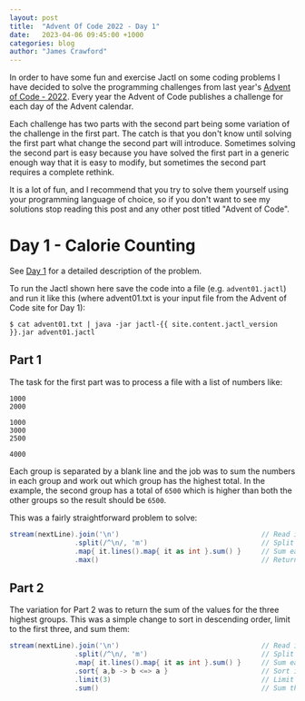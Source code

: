 ```yaml
---
layout: post
title:  "Advent Of Code 2022 - Day 1"
date:   2023-04-06 09:45:00 +1000
categories: blog
author: "James Crawford"
---
```


In order to have some fun and exercise Jactl on some coding problems I have decided to solve the programming
challenges from last year's [Advent of Code - 2022](https://adventofcode.com/2022).
Every year the Advent of Code publishes a challenge for each day of the Advent calendar.

Each challenge has two parts with the second part being some variation of the challenge in the first part.
The catch is that you don't know until solving the first part what change the second part will introduce.
Sometimes solving the second part is easy because you have solved the first part in a generic enough way that it
is easy to modify, but sometimes the second part requires a complete rethink.

It is a lot of fun, and I recommend that you try to solve them yourself using your programming language of choice,
so if you don't want to see my solutions stop reading this post and any other post titled "Advent of Code".

# Day 1 - Calorie Counting

See [Day 1](https://adventofcode.com/2022/day/1) for a detailed description of the problem.

To run the Jactl shown here save the code into a file (e.g. `advent01.jactl`) and run it like this (where advent01.txt
is your input file from the Advent of Code site for Day 1):
```shell
$ cat advent01.txt | java -jar jactl-{{ site.content.jactl_version }}.jar advent01.jactl 
```

## Part 1

The task for the first part was to process a file with a list of numbers like:

    1000
    2000

    1000
    3000
    2500

    4000

Each group is separated by a blank line and the job was to sum the numbers in each group and work out which group
has the highest total.
In the example, the second group has a total of `6500` which is higher than both the other groups so the result
should be `6500`.

This was a fairly straightforward problem to solve: 
```groovy
stream(nextLine).join('\n')                                   // Read input and join into one string
                .split(/^\n/, 'm')                            // Split string on empty lines ('m' - multiline mode)
                .map{ it.lines().map{ it as int }.sum() }     // Sum each group
                .max()                                        // Return maximum value
```

## Part 2

The variation for Part 2 was to return the sum of the values for the three highest groups.
This was a simple change to sort in descending order, limit to the first three, and sum them:
```groovy
stream(nextLine).join('\n')                                   // Read input and join into one string
                .split(/^\n/, 'm')                            // Split string on empty lines ('m' - multiline mode)
                .map{ it.lines().map{ it as int }.sum() }     // Sum each group
                .sort{ a,b -> b <=> a }                       // Sort in descending order
                .limit(3)                                     // Limit to first three
                .sum()                                        // Sum them
```
